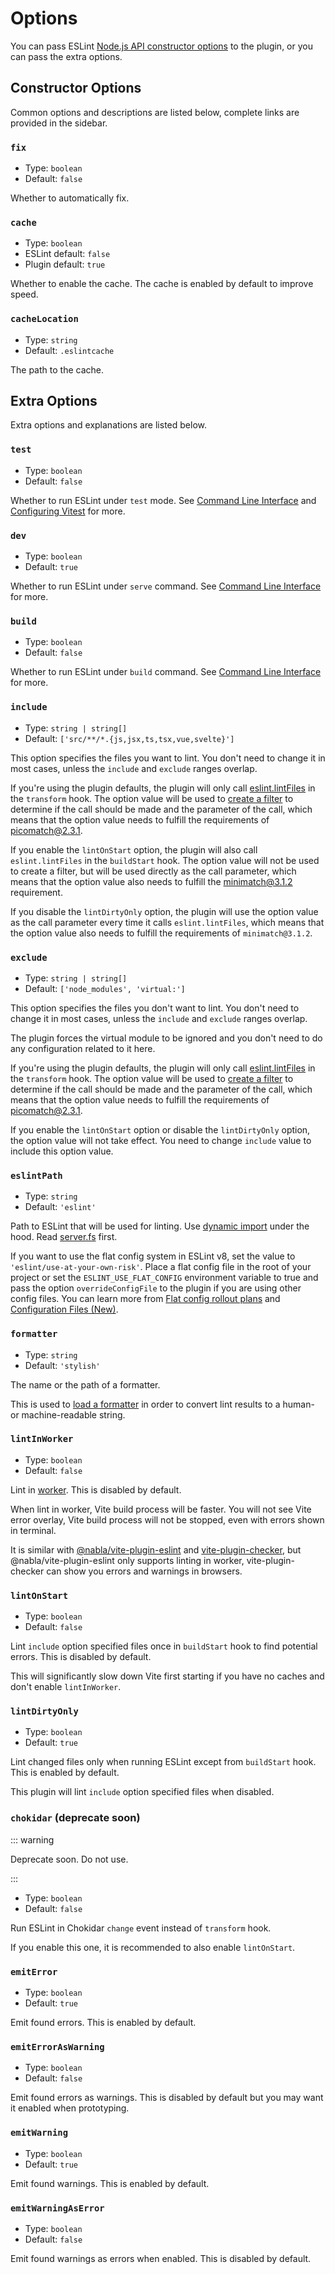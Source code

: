 # Options

You can pass ESLint [Node.js API constructor options](https://eslint.org/docs/developer-guide/nodejs-api#-new-eslintoptions) to the plugin, or you can pass the extra options.

## Constructor Options

Common options and descriptions are listed below, complete links are provided in the sidebar.

### `fix`

- Type: `boolean`
- Default: `false`

Whether to automatically fix.

### `cache`

- Type: `boolean`
- ESLint default: `false`
- Plugin default: `true`

Whether to enable the cache. The cache is enabled by default to improve speed.

### `cacheLocation`

- Type: `string`
- Default: `.eslintcache`

The path to the cache.

## Extra Options

Extra options and explanations are listed below.

### `test`

- Type: `boolean`
- Default: `false`

Whether to run ESLint under `test` mode. See [Command Line Interface](https://vitejs.dev/guide/#command-line-interface) and [Configuring Vitest](https://vitest.dev/guide/#configuring-vitest) for more.

### `dev`

- Type: `boolean`
- Default: `true`

Whether to run ESLint under `serve` command. See [Command Line Interface](https://vitejs.dev/guide/#command-line-interface) for more.

### `build`

- Type: `boolean`
- Default: `false`

Whether to run ESLint under `build` command. See [Command Line Interface](https://vitejs.dev/guide/#command-line-interface) for more.

### `include`

- Type: `string | string[]`
- Default: `['src/**/*.{js,jsx,ts,tsx,vue,svelte}']`

This option specifies the files you want to lint. You don't need to change it in most cases, unless the `include` and `exclude` ranges overlap.

If you're using the plugin defaults, the plugin will only call [eslint.lintFiles](https://eslint.org/docs/latest/integrate/nodejs-api#-eslintlintfilespatterns) in the `transform` hook. The option value will be used to [create a filter](https://github.com/rollup/plugins/blob/master/packages/pluginutils/README.md#createfilter) to determine if the call should be made and the parameter of the call, which means that the option value needs to fulfill the requirements of [picomatch@2.3.1](https://github.com/micromatch/picomatch/tree/2.3.1).

If you enable the `lintOnStart` option, the plugin will also call `eslint.lintFiles` in the `buildStart` hook. The option value will not be used to create a filter, but will be used directly as the call parameter, which means that the option value also needs to fulfill the [minimatch@3.1.2](https://github.com/isaacs/minimatch/tree/3.1.2) requirement.

If you disable the `lintDirtyOnly` option, the plugin will use the option value as the call parameter every time it calls `eslint.lintFiles`, which means that the option value also needs to fulfill the requirements of `minimatch@3.1.2`.

### `exclude`

- Type: `string | string[]`
- Default: `['node_modules', 'virtual:']`

This option specifies the files you don't want to lint. You don't need to change it in most cases, unless the `include` and `exclude` ranges overlap.

The plugin forces the virtual module to be ignored and you don't need to do any configuration related to it here.

If you're using the plugin defaults, the plugin will only call [eslint.lintFiles](https://eslint.org/docs/latest/integrate/nodejs-api#-eslintlintfilespatterns) in the `transform` hook. The option value will be used to [create a filter](https://github.com/rollup/plugins/blob/master/packages/pluginutils/README.md#createfilter) to determine if the call should be made and the parameter of the call, which means that the option value needs to fulfill the requirements of [picomatch@2.3.1](https://github.com/micromatch/picomatch/tree/2.3.1).

If you enable the `lintOnStart` option or disable the `lintDirtyOnly` option, the option value will not take effect. You need to change `include` value to include this option value.

### `eslintPath`

- Type: `string`
- Default: `'eslint'`

Path to ESLint that will be used for linting. Use [dynamic import](https://javascript.info/modules-dynamic-imports) under the hood. Read [server.fs](https://vitejs.dev/guide/#command-line-interface) first.

If you want to use the flat config system in ESLint v8, set the value to `'eslint/use-at-your-own-risk'`. Place a flat config file in the root of your project or set the `ESLINT_USE_FLAT_CONFIG` environment variable to true and pass the option `overrideConfigFile` to the plugin if you are using other config files. You can learn more from [Flat config rollout plans](https://eslint.org/blog/2023/10/flat-config-rollout-plans/) and [Configuration Files (New)](https://eslint.org/docs/latest/use/configure/configuration-files-new).

### `formatter`

- Type: `string`
- Default: `'stylish'`

The name or the path of a formatter.

This is used to [load a formatter](https://eslint.org/docs/developer-guide/nodejs-api#-eslintloadformatternameorpath) in order to convert lint results to a human- or machine-readable string.

### `lintInWorker`

- Type: `boolean`
- Default: `false`

Lint in [worker](https://nodejs.org/api/worker_threads.html#portpostmessagevalue-tran). This is disabled by default.

When lint in worker, Vite build process will be faster. You will not see Vite error overlay, Vite build process will not be stopped, even with errors shown in terminal.

It is similar with [@nabla/vite-plugin-eslint](https://github.com/nabla) and [vite-plugin-checker](https://github.com/fi3ework/vite-plugin-checker), but @nabla/vite-plugin-eslint only supports linting in worker, vite-plugin-checker can show you errors and warnings in browsers.

### `lintOnStart`

- Type: `boolean`
- Default: `false`

Lint `include` option specified files once in `buildStart` hook to find potential errors. This is disabled by default.

This will significantly slow down Vite first starting if you have no caches and don't enable `lintInWorker`.

### `lintDirtyOnly`

- Type: `boolean`
- Default: `true`

Lint changed files only when running ESLint except from `buildStart` hook. This is enabled by default.

This plugin will lint `include` option specified files when disabled.

### `chokidar` (deprecate soon)

::: warning

Deprecate soon. Do not use.

:::

- Type: `boolean`
- Default: `false`

Run ESLint in Chokidar `change` event instead of `transform` hook.

If you enable this one, it is recommended to also enable `lintOnStart`.

### `emitError`

- Type: `boolean`
- Default: `true`

Emit found errors. This is enabled by default.

### `emitErrorAsWarning`

- Type: `boolean`
- Default: `false`

Emit found errors as warnings. This is disabled by default but you may want it enabled when prototyping.

### `emitWarning`

- Type: `boolean`
- Default: `true`

Emit found warnings. This is enabled by default.

### `emitWarningAsError`

- Type: `boolean`
- Default: `false`

Emit found warnings as errors when enabled. This is disabled by default.
